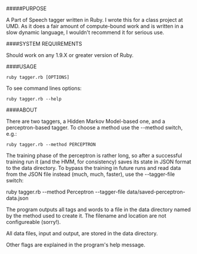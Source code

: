 #####PURPOSE

A Part of Speech tagger written in Ruby. I wrote this for a class project at UMD. As it does a fair amount of compute-bound work and is written in a slow dynamic language, I wouldn't recommend it for serious use.

####SYSTEM REQUIREMENTS

Should work on any 1.9.X or greater version of Ruby.

####USAGE

	ruby tagger.rb [OPTIONS]

To see command lines options:

	ruby tagger.rb --help

####ABOUT

There are two taggers, a Hidden Markov Model-based one, and a perceptron-based tagger. To choose a method use the
--method switch, e.g.:

	ruby tagger.rb --method PERCEPTRON

The training phase of the perceptron is rather long, so after a successful training run it (and the HMM,
for consistency) saves its state in JSON format to the data directory. To bypass the training in future
runs and read data from the JSON file instead (much, much, faster), use the --tagger-file switch:

ruby tagger.rb --method Perceptron --tagger-file data/saved-perceptron-data.json

The program outputs all tags and words to a file in the data directory named by the method used to create it. The filename and location are not configureable (sorry!).

All data files, input and output, are stored in the data directory.

Other flags are explained in the program's help message.
